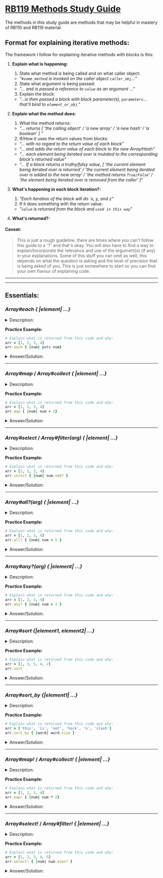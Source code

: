 # <ins>RB119 Methods Study Guide</ins>
The methods in this study guide are methods that may be helpful in mastery of RB110 and RB119 material.

## Format for explaining iterative methods:
The framework I follow for explaining iterative methods with blocks is this:
1. **Explain what is happening:**
    1. State what method is being called and on what caller object:</br> 
    - *"`#some_method` is invoked on the caller object `caller_obj`..."*
    2. State what argument is being passed:</br> 
    - *"... and is passed a reference to `value` as an argument ..."*
    3. Explain the block: </br>
    - *"...is then passed a block with block parameter(s), `parameters`... that'll bind to `element_or_obj`."*

2. **Explain what the method does:**
    1. What the method returns:</br>
      - *"... returns [ 'the calling object' / 'a new array' / 'a new hash' / 'a boolean' ] "*
    2. If/How it uses the return values from blocks:</br>
      - *"... with no regard to the return value of each block"*</br>
      - *"... and adds the return value of each block to the new Array/Hash"*</br>
      - *"... each element being iterated over is mutated to the corresponding block's returned value"* </br>
      - *"... If a block returns a truthy/falsy value, [ 'the current element being iterated over is returned' / 'the current element being iterated over is added to the new array' / 'the method returns `True/False`' /  'the element being iterated over is removed from the caller' ]"*

3. **What's happening in each block iteration?:**
    1. *"Each iteration of the block will do `x, y, and z"*
    2. If it does something with the return value: </br>
    - *"`value` is returned from the block and `used in this way`"*
4. **What's returned?:**

#### Caveat:
> This is just a rough guideline, there are times where you can't follow this guide to a 'T' and that's okay. You will also have to find a way to explain/incorporate the relevance and use of the argument(s) (if any) in your explanations. Some of this stuff you can omit as well, this depends on what the question is asking and the level of precision that is being asked of you. This is just somewhere to start so you can find your own flavour of explaining code.

---
---

## Essentials:

### *Array#each { |element| ...}*
<details>
<summary>Description:</summary>
`Array#each` when given a block with each element from the caller, will return the original calling object, with no regards to the return values from the block.
</details>

<b>Practice Example:</b>
```ruby
# Explain what is returned from this code and why:
arr = [1, 2, 3, 4]
arr.each { |num| puts num}
```
<details>
<summary>Answer/Solution:</summary>
`each` is invoked on the caller object `arr` and passed a block with a block parameter of `num` that'll bind to the current element being iterated over in `arr`. `each` returns a the original caller object, with no regards for the returned values from the block. Each iteration of the block will invoke `puts num`, resulting in '1', '2', '3', and '4' being outputted the terminal. The original calling object is then returned.
</details>

---

### *Array#map* / *Array#collect { |element| ...}*
<details>
<summary>Description:</summary>
`Array#map` when given a block with each element from the caller, will return a new Array populated with the returned values from each block iteration. 
</details>

<b>Practice Example:</b>
```ruby
# Explain what is returned from this code and why:
arr = [1, 2, 3, 4]
arr.map { |num| num + 1}
```
<details>
<summary>Answer/Solution:</summary>
`map` is invoked on the caller object `arr` and passed a block with a block parameter of `num` that'll bind to the current element being iterated over in `arr`. `map` returns a new Array whose elements are the returned values from each block iteration. Each iteration of the block will return the value of `num + 1`, resulting in a new Array of `[2, 3, 4, 5]` being returned from `map`.
</details>

---

### *Array#select* / *Array#filter(arg) { |element| ...}*
<details>
<summary>Description:</summary>
`Array#select` when given a block with each element from the caller, will return a new Array with elements from the caller whose respective blocks return a truthy value.
</details>

<b>Practice Example:</b>
```ruby
# Explain what is returned from this code and why:
arr = [1, 2, 3, 4]
arr.select { |num| num.odd? }
```
<details>
<summary>Answer/Solution:</summary>
`select` is invoked on the caller object `arr` and passed a block with a block parameter of `num` that'll bind to the current element being iterated over in `arr`. `select` returns a new Array with elements from the caller whose respective blocks return a truthy value. Each iteration of the block will invoke `odd?` on the current element being iterated over and if the current element is an odd Integer, `odd?` returns `true`. This will result in `select` returning a new Array of `[1, 3]`.
</details>

---

### *Array#all?(arg) { |element| ...}*
<details>
<summary>Description:</summary>
`Array#all?` when given an argument will return `true` if every `element` from the caller is equal to the argument, otherwise `false` is returned. When given no argument and a block with each `element` from the caller, will return `true` if **all** blocks return a truthy value, otherwise `false` is returned.
</details>

<b>Practice Example:</b>
```ruby
# Explain what is returned from this code and why:
arr = [1, 2, 3, 4]
arr.all? { |num| num < 5 }
```
<details>
<summary>Answer/Solution:</summary>
`all?` is invoked on the caller object `arr` and passed a block with a block parameter of `num` that'll bind to the current element being iterated over in `arr`. `all?` returns `true` if **all** blocks return a truthy value, otherwise it returns `false`. Each iteration of the block will evaluate the expression, `num < 5`. Because every element in the calling Array is less than `5`, every block returns `true` resulting in `all?` returning `true`.
</details>

---

### *Array#any?(arg) { |element| ...}*
<details>
<summary>Description:</summary>
`Array#any?` when given an argument will return `true` if any `element` from the caller is equal to the argument, otherwise `false` is returned. When given no argument and a block with each `element` from the caller, will return `true` if **any** blocks return a truthy value, otherwise `false` is returned.
</details>

<b>Practice Example:</b>
```ruby
# Explain what is returned from this code and why:
arr = [1, 2, 3, 4]
arr.any? { |num| num > 3 }
```
<details>
<summary>Answer/Solution:</summary>
`any?` is invoked on the caller object `arr` and passed a block with a block parameter of `num` that'll bind to the current element being iterated over in `arr`. `any?` returns `true` if **any** block returns a truthy value, otherwise it returns `false`. Each iteration of the block will evaluate the expression, `num > 3`. Because the last element of `arr`, `4`, is greater than `3`, `true` is returned for that block resulting in `any?` returning `true`.
</details>

---

### *Array#sort {|element1, element2| ...}*
<details>
<summary>Description:</summary>
`Array#sort` when given no block will return a new array with the elements from the caller, rearranged in an order from least to greatest value. When given a block with 2 elements to compare against from caller, will return a new array of the elements from the caller arranged in a certain order based on the return values of each block. The block needs to return either `0`, `1`, or `-1`, indicating that the first element is equal to, greater than or less than the second element it's being compared against, respectively. This is generally done using the spaceship operator (`<=>`). Given the block's return value, the method will sort the elements in the new array accordingly (how this works under the hood is beyond the scope of this document).
</details>

<b>Practice Example:</b>
```ruby
# Explain what is returned from this code and why:
arr = [1, 3, 5, 4, 2]
arr.sort
```
<details>
<summary>Answer/Solution:</summary>
`sort` is invoked on the caller object `arr`. `sort`, when given no block, returns a new Array with elements from the caller sorted by value from least to greatest. In this example, `sort` will return a new Array of `[1, 2, 3, 4, 5]`.
</details>

---

### *Array#sort_by {|element1| ...}*
<details>
<summary>Description:</summary>
`Array#sort_by` when given a block with each element from caller, will return a new array of the elements from the caller arranged in order from least to greatest value of the return values of their respective block. 
</details>

<b>Practice Example:</b>
```ruby
# Explain what is returned from this code and why:
arr = ['this', 'is', 'not', 'hack', 'n', 'slash']
arr.sort_by { |word| word.size }
```
<details>
<summary>Answer/Solution:</summary>
`sort_by` is invoked on the caller object `arr` and passed a block with a block parameter of `word` that'll bind to the element currently being iterated over in `arr`. `sort_by` returns a new Array of the elements from the caller, sorted in order from least to greatest value by their respective block's return value. For each block iteration the the `size` method is invoked on the current element being iterated on, returning the element's character length from the block. This will result in a new Array of the elements from the caller sorted in order of least to greatest character length,`["n", "is", "not", "this", "hack", "slash"]`. 
</details>

---

### *Array#map!* / *Array#collect! { |element| ...}*
<details>
<summary>Description:</summary>
`Array#map` when given a block with each element from the caller, will repalce each element with its respective block's return value, and return the caller object.
</details>

<b>Practice Example:</b>
```ruby
# Explain what is returned from this code and why:
arr = [1, 2, 3, 4]
arr.map! { |num| num * 2}
```
<details>
<summary>Answer/Solution:</summary>
`map!` is invoked on the caller object `arr` and passed a block with a block parameter of `num` that'll bind to the current element being iterated over in `arr`. `map!` replaces each element in the caller with its respective block's return value. Each iteration of the block will return the value of `num * 2`, resulting in `arr` mutating to: `[2, 4, 6, 8]`.
</details>

---

### *Array#select!* / *Array#filter! { |element| ...}*
<details>
<summary>Description:</summary>
`Array#select` when given a block with each element from the caller, mutates the caller to an Array of elements from itself whose respective blocks return a truthy value.
</details>

<b>Practice Example:</b>
```ruby
# Explain what is returned from this code and why:
arr = [1, 2, 3, 4, 5]
arr.select! { |num| num.even? }
```
<details>
<summary>Answer/Solution:</summary>
`select!` is invoked on the caller object `arr` and passed a block with a block parameter of `num` that'll bind to the current element being iterated over in `arr`. `select!` mutates the caller to an Array of elements from itself whose respective blocks return a truthy value. 
</details>